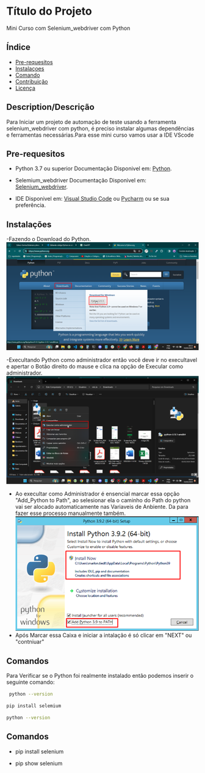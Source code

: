 # Título do Projeto
Mini Curso com Selenium_webdriver com Python

## Índice
- [Pre-requesitos ](#Pre-requesitos)
- [Instalaçoes](#instalações)
- [Comando](#Comando)
- [Contribuição](#contribuição)
- [Licença](#licença)

## Description/Descrição

Para Iniciar um projeto de automação de teste usando a ferramenta selenium_webdriver com python, é preciso instalar algumas dependências e ferramentas necessárias.Para esse mini curso vamos usar a IDE VScode


## Pre-requesitos
- Python 3.7 ou superior Documentação Disponivel em: <a href="https://www.python.org/" target="_blank">Python</a>.

- Selemium_webdriver Documentação Disponivel em: <a href="https://www.selenium.dev/" target="_blank">Selenium_webdriver</a>.

- IDE Disponivel em: <a href="https://code.visualstudio.com/download" target="_blank">Visual Studio Code</a> ou
<a href="https://www.jetbrains.com/pt-br/pycharm/" target="_blank">Pycharm</a> ou se sua preferência.

## Instalações

-Fazendo o Download do Python.
![Baixando Python](/imagens/baixando-python.png)

-Execultando Python como administrador
 então você deve ir no execultavel e apertar o  Botão direito do mause e clica na opção de Execular como administrador.
![Baixando Python](/imagens/execultar_admin.png)

- Ao execultar como Administrador é ensencial marcar essa opção "Add_Python to Path", ao selesionar ela o caminho do Path do python vai ser alocado automaticamente nas Variaveis de Anbiente. Da para fazer esse processo manualmente também.
![Baixando Python](/imagens/marcacao_atualizada.png)
- Após Marcar essa Caixa e iniciar a intalação é só clicar em "NEXT" ou "contniuar"


## Comandos

Para Verificar se o Python foi realmente instalado então podemos inserir o seguinte comando:

```bash
 python --version
```

```bash	
pip install selemium
```
```bash
python --version
```
## Comandos
- pip install selenium

- pip show selenium

